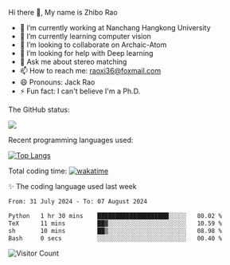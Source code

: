 Hi there 👋, My name is Zhibo Rao
- 🔭 I’m currently working at Nanchang Hangkong University
- 🌱 I’m currently learning computer vision
- 👯 I’m looking to collaborate on Archaic-Atom
- 🤔 I’m looking for help with Deep learning
- 💬 Ask me about stereo matching
- 📫 How to reach me: raoxi36@foxmail.com
- 😄 Pronouns: Jack Rao
- ⚡ Fun fact: I can't believe I'm a Ph.D.

The GitHub status:

![](https://github-readme-stats.vercel.app/api?username=ZhiboRao)

Recent programming languages used:

[![Top Langs](https://github-readme-stats.vercel.app/api/top-langs/?username=ZhiboRao&layout=compact)](https://github.com/anuraghazra/github-readme-stats)

Total coding time: [![wakatime](https://wakatime.com/badge/user/51ec5ec7-4742-4243-9eea-732ade32c0b7.svg)](https://wakatime.com/@51ec5ec7-4742-4243-9eea-732ade32c0b7)

✨ The coding language used last week 
<!--START_SECTION:waka-->

```txt
From: 31 July 2024 - To: 07 August 2024

Python   1 hr 30 mins    ████████████████████░░░░░   80.02 %
TeX      11 mins         ██▓░░░░░░░░░░░░░░░░░░░░░░   10.59 %
sh       10 mins         ██▒░░░░░░░░░░░░░░░░░░░░░░   08.98 %
Bash     0 secs          ░░░░░░░░░░░░░░░░░░░░░░░░░   00.40 %
```

<!--END_SECTION:waka-->

![Visitor Count](https://profile-counter.glitch.me/Raohaocheng/count.svg)

